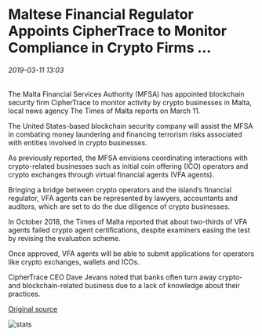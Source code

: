 # Maltese Financial Regulator Appoints CipherTrace to Monitor Compliance in Crypto Firms ...

###### 2019-03-11 13:03

The Malta Financial Services Authority (MFSA) has appointed blockchain security firm CipherTrace to monitor activity by crypto businesses in Malta, local news agency The Times of Malta reports on March 11.

The United States-based blockchain security company will assist the MFSA in combating money laundering and financing terrorism risks associated with entities involved in crypto businesses.

As previously reported, the MFSA envisions coordinating interactions with crypto-related businesses such as initial coin offering (ICO) operators and crypto exchanges through virtual financial agents (VFA agents).

Bringing a bridge between crypto operators and the island’s financial regulator, VFA agents can be represented by lawyers, accountants and auditors, which are set to do the due diligence of crypto businesses.

In October 2018, the Times of Malta reported that about two-thirds of VFA agents failed crypto agent certifications, despite examiners easing the test by revising the evaluation scheme.

Once approved, VFA agents will be able to submit applications for operators like crypto exchanges, wallets and ICOs.

CipherTrace CEO Dave Jevans noted that banks often turn away crypto- and blockchain-related business due to a lack of knowledge about their practices.

[Original source](https://cointelegraph.com/news/maltese-financial-regulator-appoints-ciphertrace-to-monitor-compliance-in-crypto-firms)

![stats](https://c.statcounter.com/11760860/0/a89fa40b/1/ "stats")